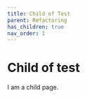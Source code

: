```yaml
---
title: Child of Test
parent: Refactoring
has_children: true
nav_order: 1
---
```


# Child of test

I am a child page.
